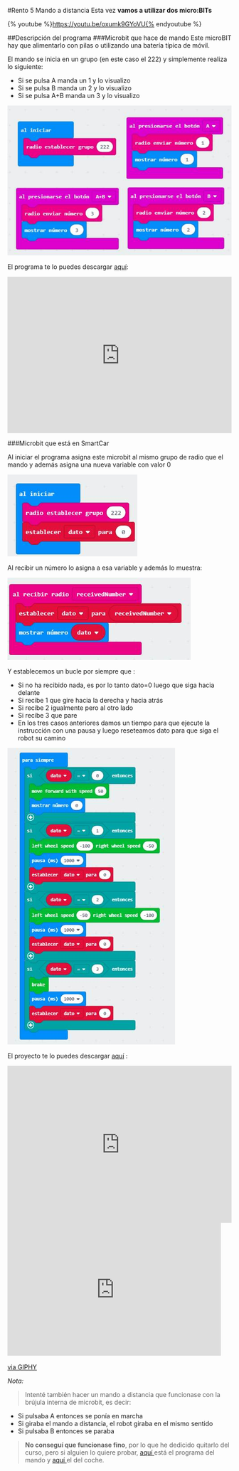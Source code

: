 #Rento 5 Mando a distancia
Esta vez **vamos a utilizar dos micro:BITs** 

{% youtube %}https://youtu.be/oxumk9GYoVU{% endyoutube %}

##Descripción del programa
###Microbit que hace de mando
Este microBIT hay que alimentarlo con pilas o utilizando una batería típica de móvil. 

El mando se inicia en un grupo (en este caso el 222) y simplemente realiza lo siguiente:
* Si se pulsa A manda un 1 y lo visualizo
* Si se pulsa B manda un 2 y lo visualizo
* Si se pulsa A+B manda un 3 y lo visualizo

![](/assets/1ebdfdd1-ed27-48fc-ad8c-cf02f38da19e.jpg)

El programa te lo puedes descargar [aquí](https://makecode.microbit.org/_cWz6s9aeTPXr):

<div style="position:relative;height:0;padding-bottom:70%;overflow:hidden;"><iframe style="position:absolute;top:0;left:0;width:100%;height:100%;" src="https://makecode.microbit.org/#pub:_cWz6s9aeTPXr" frameborder="0" sandbox="allow-popups allow-forms allow-scripts allow-same-origin"></iframe></div>

###Microbit que está en SmartCar

Al iniciar el programa asigna este microbit al mismo grupo de radio que el mando y además asigna una nueva variable con valor 0

![](/assets/6597676b-466a-4019-bb3e-f87e5d8504d8.jpg)

Al recibir un número lo asigna a esa variable y además lo muestra:

![](/assets/a703a39c-4c72-444d-ba21-2842faa5594c.jpg)

Y establecemos un bucle por siempre que :

* Si no ha recibido nada, es por lo tanto dato=0 luego que siga hacia delante
* Si recibe 1 que gire hacia la derecha y hacia atrás
* Si recibe 2 igualmente pero al otro lado
* Si recibe 3 que pare
* En los tres casos anteriores damos un tiempo para que ejecute la instrucción con una pausa y luego reseteamos dato para que siga el robot su camino

![](/assets/ab7ed7d2-35ce-4692-b050-a7c4f26937f1.jpg)

El proyecto te lo puedes descargar [aquí](https://makecode.microbit.org/_ftuFv8AReFYq) :

<div style="position:relative;height:0;padding-bottom:70%;overflow:hidden;"><iframe style="position:absolute;top:0;left:0;width:100%;height:100%;" src="https://makecode.microbit.org/#pub:_ftuFv8AReFYq" frameborder="0" sandbox="allow-popups allow-forms allow-scripts allow-same-origin"></iframe></div>

<iframe src="https://giphy.com/embed/AiTagxd6jrmiUqq8D2" width="480" height="299" frameBorder="0" class="giphy-embed" allowFullScreen></iframe><p><a href="https://giphy.com/gifs/microbit-microcar-AiTagxd6jrmiUqq8D2">via GIPHY</a></p>

*Nota:*
>Intenté también hacer un mando a distancia que funcionase con la brújula interna de microbit, es decir:
* Si pulsaba A entonces se ponía en marcha
* Si giraba el mando a distancia, el robot giraba en el mismo sentido
* Si pulsaba B entonces se paraba

>**No conseguí que funcionase fino**, por lo que he dedicido quitarlo del curso, pero si alguien lo quiere probar, [aquí ](https://makecode.microbit.org/_em59Y08D2J9E)está el programa del mando y [aquí ](https://makecode.microbit.org/_irv9TsEE3fwh)el del coche.
